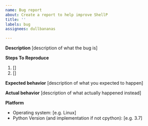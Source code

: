```yaml
---
name: Bug report
about: Create a report to help improve ShellP
title: ''
labels: bug
assignees: dullbananas

---
```


**Description**
[description of what the bug is]

**Steps To Reproduce**
1. []
2. []

**Expected behavior**
[description of what you expected to happen]

**Actual behavior**
[description of what actually happened instead]

**Platform**
 - Operating system: [e.g. Linux]
 - Python Version (and implementation if not cpython): [e.g. 3.7]
